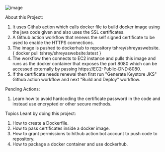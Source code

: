 ![image](https://github.com/user-attachments/assets/1c638164-9d0d-4575-be88-6b1bb3171fce)


About this Project:
1. It uses Github action which calls docker file to build docker image using the java code given and also uses the SSL certificates.
2. A Github action workflow that renews the self signed certificate to be used to enable the HTTPS connections.
3. The image is pushed to dockerhub to repository tshrey/shreyaswebsite. { docker pull tshrey/shreyaswebsite:latest }
4. The workflow then connects to EC2 instance and pulls this image and runs as the docker container that exposes the port 8080 which can be accessed externally by passing https://EC2-Public-DND:8080.
5. If the certificate needs renewal then first run "Generate Keystore JKS" Github action workflow and next "Build and Deploy" workflow.

Pending Actions:

1. Learn how to avoid hardcoding the certificate password in the code and instead use encrypted or other secure methods.

Topics Leant by doing this project:
1. How to create a Dockerfile.
2. How to pass certificates inside a docker image.
3. How to grant permissions to hithub action bot account to push code to repository.
4. How to package a docker container and use dockerhub.
